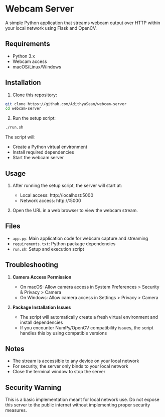 # Webcam Server

A simple Python application that streams webcam output over HTTP within your local network using Flask and OpenCV.

## Requirements

- Python 3.x
- Webcam access
- macOS/Linux/Windows

## Installation

1. Clone this repository:
```bash
git clone https://github.com/AdithyaSean/webcam-server
cd webcam-server
```

2. Run the setup script:
```bash
./run.sh
```

The script will:
- Create a Python virtual environment
- Install required dependencies
- Start the webcam server

## Usage

1. After running the setup script, the server will start at:
   - Local access: http://localhost:5000
   - Network access: http://<your-ip-address>:5000

2. Open the URL in a web browser to view the webcam stream.

## Files

- `app.py`: Main application code for webcam capture and streaming
- `requirements.txt`: Python package dependencies
- `run.sh`: Setup and execution script

## Troubleshooting

1. **Camera Access Permission**
   - On macOS: Allow camera access in System Preferences > Security & Privacy > Camera
   - On Windows: Allow camera access in Settings > Privacy > Camera

2. **Package Installation Issues**
   - The script will automatically create a fresh virtual environment and install dependencies
   - If you encounter NumPy/OpenCV compatibility issues, the script handles this by using compatible versions

## Notes

- The stream is accessible to any device on your local network
- For security, the server only binds to your local network
- Close the terminal window to stop the server

## Security Warning

This is a basic implementation meant for local network use. Do not expose this server to the public internet without implementing proper security measures.

